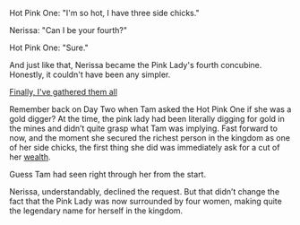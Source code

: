 <!-- title: Side Chick No.4 -->

Hot Pink One: "I'm so hot, I have three side chicks."

Nerissa: "Can I be your fourth?"

Hot Pink One: "Sure."

And just like that, Nerissa became the Pink Lady's fourth concubine. Honestly, it couldn't have been any simpler.

[Finally, I've gathered them all](#embed:https://www.youtube.com/live/gtOGWDKwQfY?feature=shared&t=4682)

Remember back on Day Two when Tam asked the Hot Pink One if she was a gold digger? At the time, the pink lady had been literally digging for gold in the mines and didn’t quite grasp what Tam was implying. Fast forward to now, and the moment she secured the richest person in the kingdom as one of her side chicks, the first thing she did was immediately ask for a cut of her [wealth](https://www.youtube.com/live/gtOGWDKwQfY?feature=shared&t=4779).

Guess Tam had seen right through her from the start.

Nerissa, understandably, declined the request. But that didn’t change the fact that the Pink Lady was now surrounded by four women, making quite the legendary name for herself in the kingdom.
